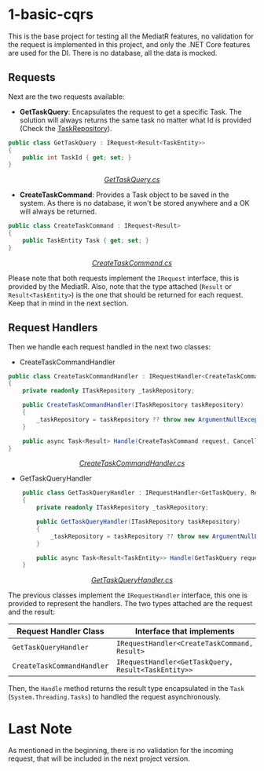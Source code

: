 # 1-basic-cqrs

This is the base project for testing all the MediatR features, no validation for the request is implemented in this project, and only the .NET Core features are used for the DI. There is no database, all the data is mocked.

## Requests

Next are the two requests available:

* **GetTaskQuery**: Encapsulates the request to get a specific Task. The solution will always returns the same task no matter what Id is provided (Check the [TaskRepository](./TaskManager/TaskManager.Repository/TaskRepository.cs)). 

```csharp
public class GetTaskQuery : IRequest<Result<TaskEntity>>
{
    public int TaskId { get; set; }
}
```
<p align="center">
    <a href="./TaskManager/TaskManager.Domain/Operations/GetTaskQuery/GetTaskQuery.cs"><i>GetTaskQuery.cs</i></a>
</p>

* **CreateTaskCommand**: Provides a Task object to be saved in the system. As there is no database, it won't be stored anywhere and a OK will always be returned.

```csharp
public class CreateTaskCommand : IRequest<Result>
{
    public TaskEntity Task { get; set; }
}
```

<p align="center">
    <a href="./TaskManager/TaskManager.Domain/Operations/CreateTaskCommand/CreateTaskCommand.cs"><i>CreateTaskCommand.cs</i></a>
</p>

Please note that both requests implement the `IRequest` interface, this is provided by the MediatR. Also, note that the type attached (`Result` or `Result<TaskEntity>`) is the one that should be returned for each request. Keep that in mind in the next section.

## Request Handlers

Then we handle each request handled in the next two classes:

* CreateTaskCommandHandler

```csharp
public class CreateTaskCommandHandler : IRequestHandler<CreateTaskCommand, Result>
{
    private readonly ITaskRepository _taskRepository;

    public CreateTaskCommandHandler(ITaskRepository taskRepository)
    {
        _taskRepository = taskRepository ?? throw new ArgumentNullException(nameof(taskRepository));
    }

    public async Task<Result> Handle(CreateTaskCommand request, CancellationToken cancellationToken) => await _taskRepository.CreateTask(request.Task);
}
```

<p align="center">
    <a href="./TaskManager/TaskManager.Domain/Operations/CreateTaskCommand/CreateTaskCommandHandler.cs"><i>CreateTaskCommandHandler.cs</i></a>
</p>



* GetTaskQueryHandler

```csharp
    public class GetTaskQueryHandler : IRequestHandler<GetTaskQuery, Result<TaskEntity>>
    {
        private readonly ITaskRepository _taskRepository;

        public GetTaskQueryHandler(ITaskRepository taskRepository)
        {
            _taskRepository = taskRepository ?? throw new ArgumentNullException(nameof(taskRepository));
        }

        public async Task<Result<TaskEntity>> Handle(GetTaskQuery request, CancellationToken cancellationToken) => await _taskRepository.GetTaskById(request.TaskId);
    }
```

<p align="center">
    <a href="./TaskManager/TaskManager.Domain/Operations/GetTaskQuery/GetTaskQueryHandler.cs"><i>GetTaskQueryHandler.cs</i></a>
</p>

The previous classes implement the `IRequestHandler` interface, this one is provided to represent the handlers. The two types attached are the request and the result:

| Request Handler Class      | Interface that implements                           | Request Type        | Result Type          |
| -------------------------- | --------------------------------------------------- | ------------------- | -------------------- |
| `GetTaskQueryHandler`      | `IRequestHandler<CreateTaskCommand, Result>`        | `GetTaskQuery`      | `Result<TaskEntity>` |
| `CreateTaskCommandHandler` | `IRequestHandler<GetTaskQuery, Result<TaskEntity>>` | `CreateTaskCommand` | `Result`             |

Then, the `Handle` method returns the result type encapsulated in the `Task` (`System.Threading.Tasks`) to handled the request asynchronously.

# Last Note

As mentioned in the beginning, there is no validation for the incoming request, that will be included in the next project version.
